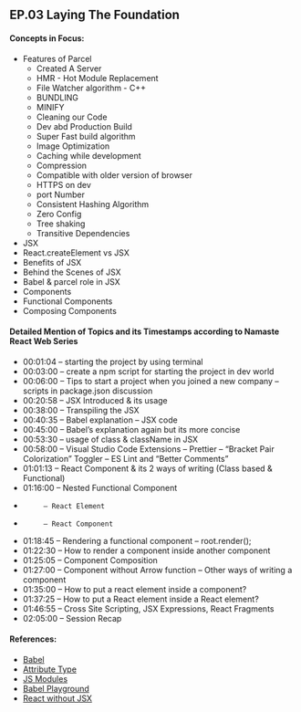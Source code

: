 ## EP.03 Laying The Foundation

#### Concepts in Focus:

- Features of Parcel
  - Created A Server
  - HMR - Hot Module Replacement
  - File Watcher algorithm - C++
  - BUNDLING
  - MINIFY
  - Cleaning our Code
  - Dev abd Production Build
  - Super Fast build algorithm
  - Image Optimization
  - Caching while development
  - Compression
  - Compatible with older version of browser
  - HTTPS on dev
  - port Number
  - Consistent Hashing Algorithm
  - Zero Config
  - Tree shaking
  - Transitive Dependencies
- JSX
- React.createElement vs JSX
- Benefits of JSX
- Behind the Scenes of JSX
- Babel & parcel role in JSX
- Components
- Functional Components
- Composing Components

#### Detailed Mention of Topics and its Timestamps according to Namaste React Web Series

- 00:01:04 – starting the project by using terminal
- 00:03:00 – create a npm script for starting the project in dev world
- 00:06:00 – Tips to start a project when you joined a new company
  – scripts in package.json discussion
- 00:20:58 – JSX Introduced & its usage
- 00:38:00 – Transpiling the JSX
- 00:40:35 – Babel explanation
  – JSX code
- 00:45:00 – Babel’s explanation again but its more concise
- 00:53:30 – usage of class & className in JSX
- 00:58:00 – Visual Studio Code Extensions
  – Prettier
  – “Bracket Pair Colorization” Toggler
  – ES Lint and “Better Comments”
- 01:01:13 – React Component & its 2 ways of writing (Class based & Functional)
- 01:16:00 – Nested Functional Component
-          – React Element
-          – React Component
- 01:18:45 – Rendering a functional component
  – root.render(<HeadingComponent/>);
- 01:22:30 – How to render a component inside another component
- 01:25:05 – Component Composition
- 01:27:00 – Component without Arrow function
  – Other ways of writing a component
- 01:35:00 – How to put a react element inside a component?
- 01:37:25 – How to put a React element inside a React element?
- 01:46:55 – Cross Site Scripting, JSX Expressions, React Fragments
- 02:05:00 – Session Recap

#### References:

- [Babel](https://babeljs.io/)
- [Attribute Type](https://developer.mozilla.org/en-US/docs/Web/HTML/Element/script#attr-type)
- [JS Modules](https://developer.mozilla.org/en-US/docs/Web/JavaScript/Guide/Modules)
- [Babel Playground](https://babeljs.io/repl#)
- [React without JSX](https://reactjs.org/docs/react-without-jsx.html)
